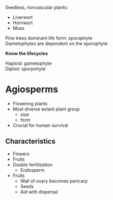 Seedless, nonvascular plants:

- Liverwort
- Hornwort
- Moss

Pine trees dominant life form: sporophyte  
Gametophytes are dependent on the sporophyte

**Know the lifecycles**

Haploid: gametophyte  
Diplod: sporpohyte

# Agiosperms

- Flowering plants
- Most diverse extant plant group
	- size
	- form
- Crucial for human survival

## Characteristics

- Flowers
- Fruits
- Double fertilization
	- Endosperm
- Fruits
	- Wall of ovary becomes pericarp
	- Seeds
	- Aid with dispersal